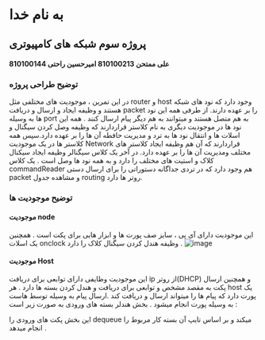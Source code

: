 # به نام خدا
## پروژه سوم شبکه های کامپیوتری
#### علی ممتحن 810100213 امیرحسین راحتی 810100144
### توضیح طراحی پروژه 
در این تمرین ، موجودیت های مختلفی مثل router و host وجود دارد که نود های شبکه هستند و وظیفه ایجاد و ارسال و دریافت packet را بر عهده دارند.
از طرفی همه این نود ها به وسیله port به هم متصل هستند و میتوانند به هم دیگر پیام ارسال کنند . همه این نود ها در موجودیت دیگری به نام کلاستر قراردارند 
که وظیفه وصل کردن سیگنال و اسلات ها و انتقال نود ها به ترد و مدیریت حافطه آن ها را بر عهده دارد.سپس همه کلاستر ها در یک موجودیت Network قراردارند
که آن هم وظیفه ایجاد کلاستر های مختلف ومدیریت آن ها را بر عهده دارد. در آخر یک کلاس سیگنالر وظیفه ایجاد سیکنال کلاک و استیت های مختلف را دارد و
به همه نود ها وصل است . یک کلاس commandReader هم وجود دارد که در تردی جداگانه دستوراتی را برای ارسال دستی packet و مشاهده جدول routing روتر ها دارد.
### توضیح موجودیت ها
#### موجودیت node
این موجودیت دارای آی پی ، سایز صف پورت ها و ابزار هایی برای پکت است . همچنین یک اسلات onclock وظیفه هندل کردن سیگنال کلاک را دارد .
![image](https://github.com/AmirhosseinRHT/CN-CA3/assets/102304346/3bd175a0-9078-4619-8c1f-3b9eb7013fd3)
#### موجودیت Host
این موجودیت وظایفی دارای توابعی برای دریافت ip از روتر(DHCP) و همچنین ارسال پکت به مقصد مشخص و توابعی برای دریافت و هندل کردن بسته ها دارد . هر host یک 
پورت دارد که پیام ها را میتواند ارسال و دریافت کند .ارسال پیام به وسیله توسط هاست به وسیله پورت انجام میشود . بخش هندلر بسته های ورودی به صورت زیر است :

این بخش پکت های ورودی را dequeue میکند و بر اساس تایپ آن بسته کار مربوط را انجام میدهد .
